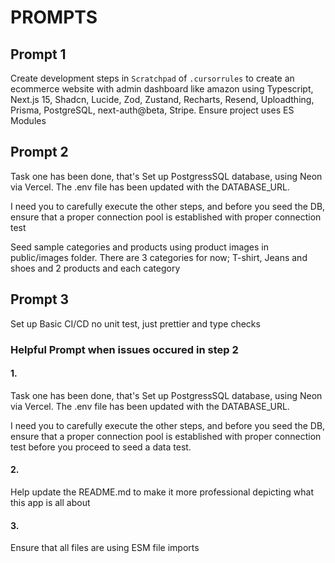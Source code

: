 # PROMPTS

## Prompt 1

Create development steps in `Scratchpad` of `.cursorrules` to create an ecommerce website with admin dashboard like amazon using Typescript, Next.js 15, Shadcn, Lucide, Zod, Zustand, Recharts, Resend, Uploadthing, Prisma, PostgreSQL, next-auth@beta, Stripe. Ensure project uses ES Modules


## Prompt 2

Task one has been done, that's Set up PostgressSQL database, using Neon via Vercel. The .env file has been updated with the DATABASE_URL.

I need you to carefully execute the other steps, and before you seed the DB, ensure that a proper connection pool is established with proper connection test


Seed sample categories and products using product images in public/images folder. There are 3 categories for now; T-shirt, Jeans and shoes and 2 products and each category


## Prompt 3

Set up Basic CI/CD no unit test, just prettier and type checks 





### Helpful Prompt when issues occured in step 2

#### 1. 

Task one has been done, that's Set up PostgressSQL database, using Neon via Vercel. The .env file has been updated with the DATABASE_URL.

I need you to carefully execute the other steps, and before you seed the DB, ensure that a proper connection pool is established with proper connection test before you proceed to seed a data test.

#### 2. 

Help update the README.md to make it more professional depicting what this app is all about

#### 3. 

Ensure that all files are using ESM file imports

